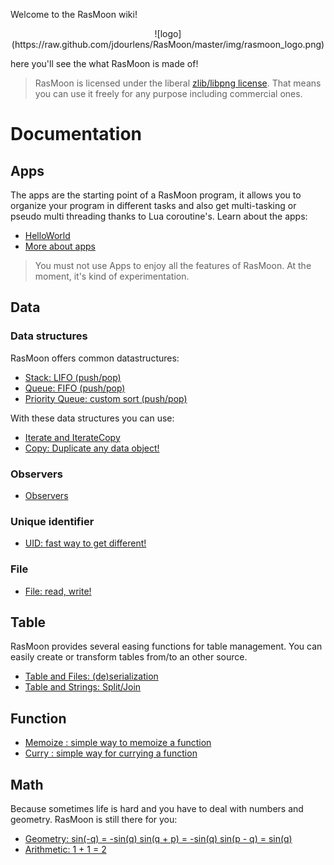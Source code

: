Welcome to the RasMoon wiki!

<center>
![logo](https://raw.github.com/jdourlens/RasMoon/master/img/rasmoon_logo.png)
</center>

here you'll see the what RasMoon is made of!

> RasMoon is licensed under the liberal [zlib/libpng license](http://opensource.org/licenses/zlib-license.php). That means you can use it freely for any purpose including commercial ones.

# Documentation

## Apps
The apps are the starting point of a RasMoon program, it allows you to organize your program in different tasks and also get multi-tasking or pseudo multi threading thanks to Lua coroutine's.
Learn about the apps:
* [HelloWorld](https://github.com/jdourlens/RasMoon/wiki/HelloWorld)
* [More about apps](https://github.com/jdourlens/RasMoon/wiki/Apps) 

> You must not use Apps to enjoy all the features of RasMoon. At the moment, it's kind of experimentation.

## Data
### Data structures
RasMoon offers common datastructures:
* [Stack: LIFO (push/pop)](https://github.com/jdourlens/RasMoon/wiki/Stack)
* [Queue: FIFO (push/pop)](https://github.com/jdourlens/RasMoon/wiki/Queue)
* [Priority Queue: custom sort (push/pop)](https://github.com/jdourlens/RasMoon/wiki/PriorityQueue)

With these data structures you can use:
* [Iterate and IterateCopy](https://github.com/jdourlens/RasMoon/wiki/Iterate)
* [Copy: Duplicate any data object!](https://github.com/jdourlens/RasMoon/wiki/Copy)

### Observers
* [Observers](https://github.com/jdourlens/RasMoon/wiki/Observers)

### Unique identifier
* [UID: fast way to get different!](https://github.com/jdourlens/RasMoon/wiki/UID)

### File
* [File: read, write!](https://github.com/jdourlens/RasMoon/wiki/File)


## Table
RasMoon provides several easing functions for table management. You can easily create or transform tables from/to an other source.

* [Table and Files: (de)serialization](https://github.com/jdourlens/RasMoon/wiki/Table-and-Files)
* [Table and Strings: Split/Join](https://github.com/jdourlens/RasMoon/wiki/Table-and-String)

## Function

* [Memoize : simple way to memoize a function](https://github.com/jdourlens/RasMoon/wiki/Memoize)
* [Curry : simple way for currying a function](https://github.com/jdourlens/RasMoon/wiki/Curry)

## Math

Because sometimes life is hard and you have to deal with numbers and geometry. RasMoon is still there for you:
* [Geometry: sin(-q) = -sin(q) sin(q + p) = -sin(q) sin(p - q) = sin(q)](https://github.com/jdourlens/RasMoon/wiki/Geometry)
* [Arithmetic: 1 + 1 = 2](https://github.com/jdourlens/RasMoon/wiki/Arithmetic)